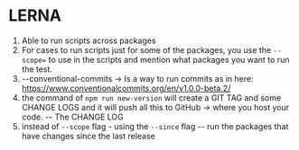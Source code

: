 # LERNA

1. Able to run scripts across packages
2. For cases to run scripts just for some of the packages, you use the `--scope=` to use in the scripts and mention what packages you want to run the test.
3. --conventional-commits -> Is a way to run commits as in here: https://www.conventionalcommits.org/en/v1.0.0-beta.2/
4. the command of `npm run new-version` will create a GIT TAG and some CHANGE LOGS and it will push all this to GitHub -> where you host your code. -- The CHANGE LOG
5. instead of `--scope` flag - using the `--since` flag -- run the packages that have changes since the last release
